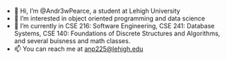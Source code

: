 - 👋 Hi, I’m @Andr3wPearce, a student at Lehigh University
- 👀 I’m interested in object oriented programming and data science
- 🌱 I’m currently in CSE 216: Software Engineering, CSE 241: Database Systems, CSE 140: Foundations of Discrete Structures and Algorithms, and several buisness and math classes.
- 📫 You can reach me at <a href="mailto:anp225@lehigh.edu" target="_blank">anp225@lehigh.edu</a>

<!---
Andr3wPearce/Andr3wPearce is a ✨ special ✨ repository because its `README.md` (this file) appears on your GitHub profile.
You can click the Preview link to take a look at your changes.
--->
